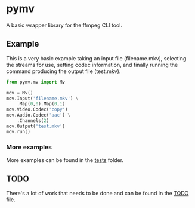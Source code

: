 # pymv
A basic wrapper library for the ffmpeg CLI tool.

## Example


This is a very basic example taking an input file (filename.mkv), selecting the streams for use, setting codec information, and finally running the command producing the output file (test.mkv).
```python
from pymv.mv import Mv

mov = Mv()
mov.Input('filename.mkv') \
    .Map(0,0).Map(0,1)
mov.Video.Codec('copy')
mov.Audio.Codec('aac') \
    .Channels(2)
mov.Output('test.mkv')
mov.run()
```

### More examples

More examples can be found in the [tests](/tests/) folder.

## TODO

There's a lot of work that needs to be done and can be found in the [TODO](/TODO) file.